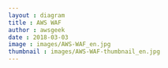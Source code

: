 ```yaml
---
layout : diagram
title : AWS WAF
author : awsgeek
date : 2018-03-03
image : images/AWS-WAF_en.jpg
thumbnail : images/AWS-WAF-thumbnail_en.jpg
---
```

